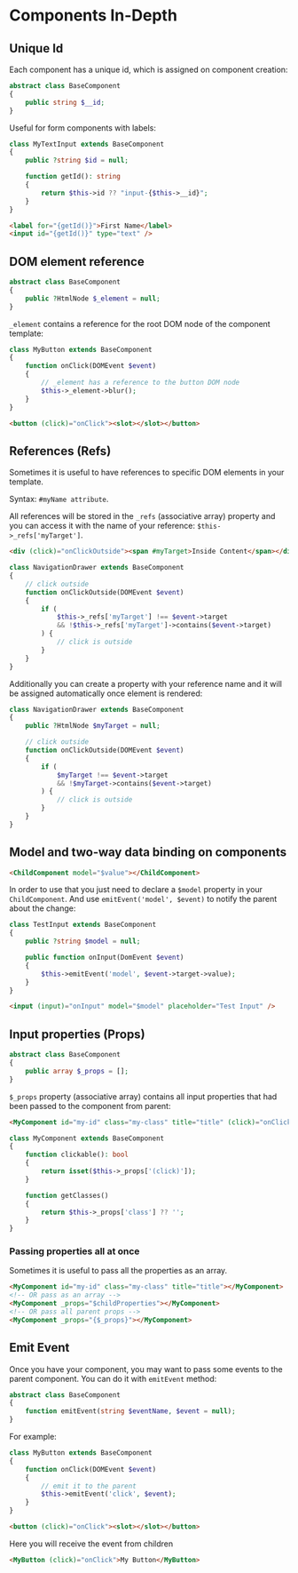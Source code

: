 # Components In-Depth

## Unique Id

Each component has a unique id, which is assigned on component creation:

```php
abstract class BaseComponent
{
    public string $__id;
}
```

Useful for form components with labels:

```php
class MyTextInput extends BaseComponent
{
    public ?string $id = null;

    function getId(): string
    {
        return $this->id ?? "input-{$this->__id}";
    }
}
```

```html
<label for="{getId()}">First Name</label>
<input id="{getId()}" type="text" />
```

## DOM element reference

```php
abstract class BaseComponent
{
    public ?HtmlNode $_element = null;
}
```

`_element` contains a reference for the root DOM node of the component template:

```php
class MyButton extends BaseComponent
{
    function onClick(DOMEvent $event)
    {
        // _element has a reference to the button DOM node
        $this->_element->blur();
    }
}
```

```html
<button (click)="onClick"><slot></slot></button>
```

## References (Refs)

Sometimes it is useful to have references to specific DOM elements in your template.

Syntax: `#myName attribute`.

All references will be stored in the `_refs` (associative array) property and you can access it with the name of your reference: `$this->_refs['myTarget']`.

```html
<div (click)="onClickOutside"><span #myTarget>Inside Content</span></div>
```

```php
class NavigationDrawer extends BaseComponent
{
    // click outside
    function onClickOutside(DOMEvent $event)
    {
        if (
            $this->_refs['myTarget'] !== $event->target 
            && !$this->_refs['myTarget']->contains($event->target)
        ) {
            // click is outside
        }
    }
}
```

Additionally you can create a property with your reference name and it will be assigned automatically once element is rendered:

```php
class NavigationDrawer extends BaseComponent
{    
    public ?HtmlNode $myTarget = null;

    // click outside
    function onClickOutside(DOMEvent $event)
    {
        if (
            $myTarget !== $event->target 
            && !$myTarget->contains($event->target)
        ) {
            // click is outside
        }
    }
}
```

## Model and two-way data binding on components

```html
<ChildComponent model="$value"></ChildComponent>
```

In order to use that you just need to declare a `$model` property in your `ChildComponent`. And use `emitEvent('model', $event)` to notify the parent about the change:

```php
class TestInput extends BaseComponent
{
    public ?string $model = null;

    public function onInput(DomEvent $event)
    {
        $this->emitEvent('model', $event->target->value);
    }
}
```

```html
<input (input)="onInput" model="$model" placeholder="Test Input" />
```

## Input properties (Props)

```php
abstract class BaseComponent
{
    public array $_props = [];
}
```

`$_props` property (associative array) contains all input properties that had been passed to the component from parent:

```html
<MyComponent id="my-id" class="my-class" title="title" (click)="onClick"></MyComponent>
```

```php
class MyComponent extends BaseComponent
{
    function clickable(): bool
    {
        return isset($this->_props['(click)']);
    }

    function getClasses()
    {
        return $this->_props['class'] ?? '';
    }
}
```

### Passing properties all at once

Sometimes it is useful to pass all the properties as an array. 

```html
<MyComponent id="my-id" class="my-class" title="title"></MyComponent>
<!-- OR pass as an array -->
<MyComponent _props="$childProperties"></MyComponent>
<!-- OR pass all parent props -->
<MyComponent _props="{$_props}"></MyComponent>
```

## Emit Event

Once you have your component, you may want to pass some events to the parent component. You can do it with `emitEvent` method:

```php
abstract class BaseComponent
{
    function emitEvent(string $eventName, $event = null);
}
```

For example:

```php
class MyButton extends BaseComponent
{
    function onClick(DOMEvent $event)
    {
        // emit it to the parent
        $this->emitEvent('click', $event);
    }
}
```

```html
<button (click)="onClick"><slot></slot></button>
```

Here you will receive the event from children

```html
<MyButton (click)="onClick">My Button</MyButton>
```
